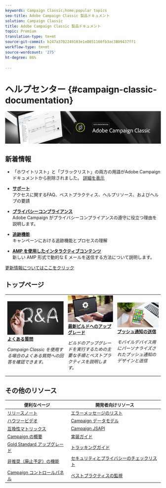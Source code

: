 ```yaml
---
keywords: Campaign Classic;home;popular topics
seo-title: Adobe Campaign Classic 製品ドキュメント
solution: Campaign Classic
title: Adobe Campaign Classic 製品ドキュメント
topic: Premium
translation-type: tm+mt
source-git-commit: b247a3702249183e1e0851160fb3ac3809437ff1
workflow-type: tm+mt
source-wordcount: '275'
ht-degree: 86%

---
```



# ヘルプセンター {#campaign-classic-documentation}

![](platform/using/assets/do-not-localize/banner_acc_doc.jpg)

## 新着情報

* 「ホワイトリスト」と「ブラックリスト」の両方の用語がAdobe Campaignドキュメントから削除されました。 [詳細を表示](/help/rn/using/documentation-updates.md)

* **[サポート](https://helpx.adobe.com/jp/campaign/kb/ac-support.html)**<br/>&#x200B;アクセスに関するFAQ、ベストプラクティス、ヘルプリソース、およびヘルプの要請

* **[プライバシーコンプライアンス](https://helpx.adobe.com/jp/campaign/kb/campaign-privacy.html)**<br/>
Adobe Campaign がプライバシーコンプライアンスの遵守に役立つ理由を説明します。

* **[追跡機能](https://helpx.adobe.com/jp/campaign/kb/acc-tracking.html)**<br/>&#x200B;キャンペーンにおける追跡機能とプロセスの理解

* **[AMP を使用したインタラクティブコンテンツ](delivery/using/defining-interactive-content.md)**<br/>新しい AMP   形式で動的な E メールを送信する方法について説明します。

[更新情報についてはここをクリック](/help/rn/using/documentation-updates.md)

## トップページ

<table>
<tr>
  <td>
    <a href="platform/using/common-questions.md">
      <img alt="よくある質問" src="platform/using/assets/FAQ.png"/>
    </a>
    <div>
      <a href="platform/using/common-questions.md">
    <strong>よくある質問</strong>
    </a>
    </div>
    <p>
    <em>Campaign Classic を使用する場合のよくある質問への回答を確認できます。</em>
    <p>
  </td>
   <td>
    <a href="https://docs.campaign.adobe.com/doc/AC/getting_started/JA/buildUpgrade.html">
      <img alt="ビルドのアップグレード" src="platform/using/assets/upgrade.png" />
    </a>
    <div>
      <a href="https://docs.campaign.adobe.com/doc/AC/getting_started/JA/buildUpgrade.html">
    <strong>最新ビルドへのアップグレード</strong>
    </a>
    </div>
    <p>
    <em>ビルドのアップグレードを実行するための主要な手順とベストプラクティスを説明します。</em>
    <p>
  </td>
  <td>
    <a href="delivery/using/creating-notifications.md">
       <img alt="プッシュ通知" src="platform/using/assets/push.png" />
    </a>
    <div>
       <a href="delivery/using/creating-notifications.md">
    <strong>プッシュ通知の送信</strong>
    </a>
    </div>
    <p>
    <em>モバイルデバイス用にパーソナライズされたプッシュ通知のデザインと送信</em>
    <p>
  </td>
</tr>
</table>

## その他のリソース

| 便利なページ | 開発者向けリソース |
|---|---|
| [リリースノート](/help/rn/using/latest-release.md) | [エラーメッセージのリスト](https://docs.adobe.com/content/help/en/campaign-classic/technicalresources/error_messages/error_codes.html) |
| [ハウツービデオ](https://docs.adobe.com/content/help/en/campaign-learn/campaign-classic-tutorials/overview.html) | [Campaign データモデル](configuration/using/about-data-model.md) |
| [互換性マトリックス](https://helpx.adobe.com/jp/campaign/kb/compatibility-matrix.html) | [Campaign JSAPI](https://docs.adobe.com/content/help/en/campaign-classic/technicalresources/api/p-1.html) |
| [Campaign の概要](platform/using/about-adobe-campaign-classic.md) | [実装ガイド](https://helpx.adobe.com/jp/campaign/kb/acc-implementation.html) |
| [Gold Standard アップグレード](https://helpx.adobe.com/jp/campaign/kb/gold-standard.html) | [トラッキングガイド](https://helpx.adobe.com/jp/campaign/kb/acc-tracking.html) |
| [非推奨（廃止予定）の機能 ](https://helpx.adobe.com/jp/campaign/kb/deprecated-and-removed-features.html) | [セキュリティとプライバシーのチェックリスト](https://helpx.adobe.com/jp/campaign/kb/acc-security.html) |
| [Campaign コントロールパネル](https://docs.adobe.com/content/help/ja-JP/control-panel/using/control-panel-home.html) | [ベストプラクティスの監視](https://helpx.adobe.com/jp/campaign/kb/acc-maintenance.html) |
